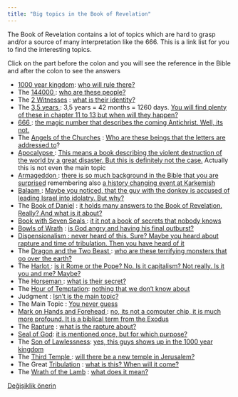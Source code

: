 ```yaml
---
title: "Big topics in the Book of Revelation"
---
```



The Book of Revelation contains a lot of topics which are hard to grasp and/or a source of many interpretation like the 666. This is a link list for you to find the interesting topics.

Click on the part before the colon and you will see the reference in the Bible and after the colon to see the answers

- [1000 year kingdom](https://www.bibleserver.com/NIV/Revelation20%3A4): [who will rule there?](../../../content/1000y/expl/the-thousand-year-kingdom)
- The [144000 ](https://www.bibleserver.com/NIV/Revelation7%3A4-8): [who are these people?](../../../content/army/expl/the-144000)
- The [2 Witnesses](https://www.bibleserver.com/NIV/Revelation11%3A3-13) : [what is their identity?](../../../content/witnesses/expl/the-two-witnesses)
- The [3,5 years ](https://www.bibleserver.com/NIV/Revelation11%3A3): 3,5 years = 42 months = 1260 days. [You will find plenty of these in chapter 11 to 13 but when will they happen?](../../../bible/daniel/expl/the-secret-of-the-3-5-years)
- [666 ](https://www.bibleserver.com/NIV/Revelation13%3A18): [the magic number that describes the coming Antichrist. Well, its not.](../../../content/beasts/expl/666-the-number-of-the-beast)
- The [Angels of the Churches](https://www.bibleserver.com/NIV/Revelation1%3A20) : [Who are these beings that the letters are addressed to](../../../content/letters/expl/the-angel-of-the-churches)?
- [Apocalypse ](https://biblehub.com/interlinear/revelation/1-1.htm): [This means a book describing the violent destruction of the world by a great disaster. But this is definitely not the case.](../../../background/literature/expl/the-book-of-revelation-how-to-read-it) Actually this is not even the main topic
- [Armageddon ](https://www.bibleserver.com/NIV/Revelation16%3A16): [there is so much background in the Bible that you are surprised](../../../content/bowls/expl/the-key-to-armageddon) remembering also [a history changing event at Karkemish](../../../content/bowls/expl/armageddon-and-the-battle-of-karkemish)
- [Balaam ](https://www.bibleserver.com/NIV/Revelation2%3A14): [Maybe you noticed, that the guy with the donkey is accused of leading Israel into idolatry. But why?](../../../bible/keyword/expl/the-story-of-balaam)
- The [Book of Daniel](https://www.bibleserver.com/NIV/Daniel7) : [it holds many answers to the Book of Revelation. Really? And what is it about?](../../../bible/daniel/expl/the-book-of-daniel)
- [Book with Seven Seals ](https://www.bibleserver.com/NIV/Revelation5%3A1-7): [it it not a book of secrets that nobody knows](../../../content/seals/expl/the-book-with-the-seven-seals)
- [Bowls of Wrath](https://www.bibleserver.com/NIV/Revelation16) : [is God angry and having his final outburst?](../../../content/bowls/expl/the-bowls-of-wrath)
- [Dispensionalism : never heard of this. Sure? Maybe you heard about rapture and time of tribulation. Then you have heard of it](../../../topics/others/expl/dispensionalism-a-little-history)
- The [Dragon and the Two Beast ](https://www.bibleserver.com/NIV/Revelation13): [who are these terrifying monsters that go over the earth?](../../../content/beasts/expl/the-nature-of-the-beast-in-the-book-of-revelation)
- The [Harlot ](https://www.bibleserver.com/NIV/Revelation17): [is it Rome or the Pope? No. Is it capitalism? Not really. Is it you and me? Maybe?](../../../content/harlot/expl/who-is-the-whore-babel-part-1)
- The [Horseman ](https://www.bibleserver.com/NIV/Revelation6%3A1-8): [what is their secret?](../../../content/seals/expl/the-mystery-of-the-four-horse-men)
- The [Hour of Temptation](https://www.bibleserver.com/NIV/Revelation3%3A10): [nothing that we don‘t know about](../../../content/letters/expl/the-letter-to-the-church-in-philadelphia#202d)
- Judgment : [Isn’t is the main topic?](../../../topics/power/short/judgment-in-the-book-of-revelation)
- The Main Topic : [You never guess](../../../topics/power/short/worship)
- [Mark on Hands and Forehead ](https://www.bibleserver.com/NIV/Revelation13%3A16-17): [no, its not a computer chip, it is much more profound. It is a biblical term from the Exodus](../../../bible/exodus/expl/the-plagues-in-egypt)
- The [Rapture](https://www.bibleserver.com/NIV/Revelation4%3A1-2) : [what is the rapture about?](../../../topics/others/expl/the-rapture)
- [Seal of God](https://www.bibleserver.com/NIV/Revelation7%3A1-3): [it is mentioned once, but for which purpose?](../../../content/army/expl/the-144000)
- The [Son of Lawlessness](https://www.bibleserver.com/NIV/2%20Thessalonians2%3A3): [yes, this guys shows up in the 1000 year kingdom](../../../content/1000y/expl/the-thousand-year-kingdom#e7fd)
- The [Third Temple ](https://www.bibleserver.com/NIV/Revelation11%3A1-2): [will there be a new temple in Jerusalem?](../../../topics/others/expl/dispensionalism-and-its-critic)
- The Great [Tribulation](https://www.bibleserver.com/NIV/Revelation7%3A14) : [what is this? When will it come?](../../../content/army/expl/the-end-time-and-the-great-tribulation)
- The [Wrath of the Lamb](https://www.bibleserver.com/NIV/Revelation6%3A16) : [what does it mean?](../../../content/seals/expl/the-wrath-of-the-lamb)







[Değişiklik önerin](https://github.com/revelation-today/revelation-today/blob/main/exampleSite/content/docs/gen/index/keywords/big-topics-in-the-book-of-revelation.md)
